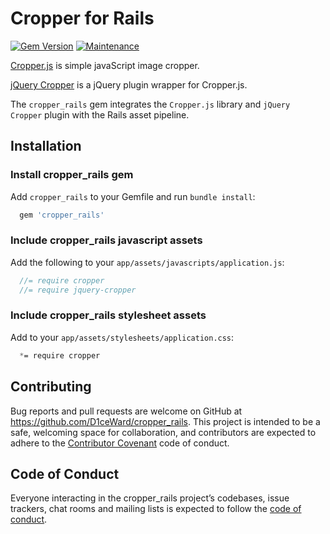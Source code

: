 # Cropper for Rails
[![Gem Version](https://badge.fury.io/rb/jquery-cropper-rails.svg)](https://badge.fury.io/rb/jquery-cropper-rails)
[![Maintenance](https://img.shields.io/badge/Maintained%3F-yes-green.svg)](https://github.com/D1ceWard/jquery-cropper-rails/graphs/commit-activity)


[Cropper.js](https://github.com/fengyuanchen/cropperjs) is simple javaScript image cropper.

[jQuery Cropper](https://github.com/fengyuanchen/jquery-cropper) is a jQuery plugin wrapper for Cropper.js.

The `cropper_rails` gem integrates the `Cropper.js` library and `jQuery Cropper` plugin with the Rails asset pipeline.

## Installation

### Install cropper_rails gem

Add `cropper_rails` to your Gemfile and run `bundle install`:
```ruby
  gem 'cropper_rails'
```

### Include cropper_rails javascript assets

Add the following to your `app/assets/javascripts/application.js`:
```js
  //= require cropper
  //= require jquery-cropper
```

### Include cropper_rails stylesheet assets

Add to your `app/assets/stylesheets/application.css`:
```css
  *= require cropper
```

## Contributing

Bug reports and pull requests are welcome on GitHub at https://github.com/D1ceWard/cropper_rails. This project is intended to be a safe, welcoming space for collaboration, and contributors are expected to adhere to the [Contributor Covenant](http://contributor-covenant.org) code of conduct.

## Code of Conduct

Everyone interacting in the cropper_rails project’s codebases, issue trackers, chat rooms and mailing lists is expected to follow the [code of conduct](https://github.com/D1ceWard/cropper_rails/blob/master/CODE_OF_CONDUCT.md).
